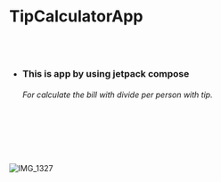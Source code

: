 # TipCalculatorApp

<br /><br />
<ul>
<li><h3> This is app by using jetpack compose</h3> </li>
<h6> For  calculate the bill with divide per person with tip.</h6>
</ul>

  <br>
  <br>
  <br>
  <br>
  
![IMG_1327](https://user-images.githubusercontent.com/92260239/169654953-dc07bbda-f773-4e91-8b15-85a598796afd.gif)
